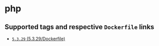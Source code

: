 # php

## Supported tags and respective `Dockerfile` links

+ [`5.3.29` (5.3.29/Dockerfile)](https://github.com/atsjj/docker-php/blob/5.3.29/Dockerfile)
